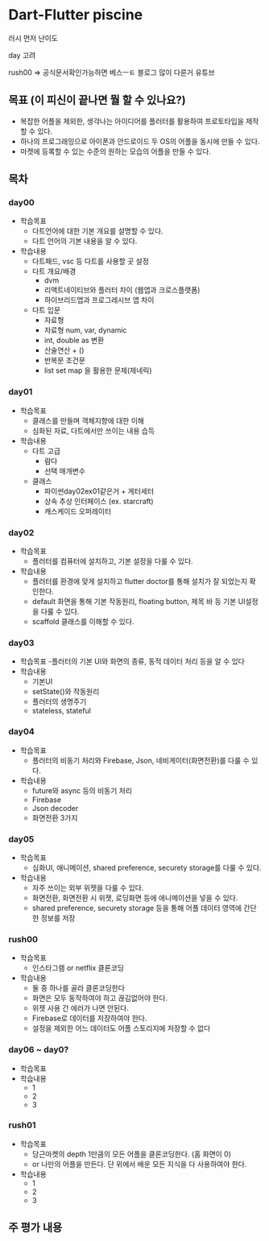# Dart-Flutter piscine

러시 먼저 난이도

day 고려

rush00 ⇒ 공식문서확인가능하면 베스ㅡㅌ 블로그 많이 다룬거 유튜브 

## 목표 (이 피신이 끝나면 뭘 할 수 있나요?)
- 복잡한 어플을 제외한, 생각나는 아이디어를 플러터를 활용하여 프로토타입을 제작할 수 있다.
- 하나의 프로그래밍으로 아이폰과 안드로이드 두 OS의 어플을 동시에 만들 수 있다.
- 마켓에 등록할 수 있는 수준의 원하는 모습의 어플을 만들 수 있다.

## 목차
### day00

- 학습목표
	- 다트언어에 대한 기본 개요를 설명할 수 있다.
	- 다트 언어의 기본 내용을 알 수 있다.
- 학습내용
	- 다트패드, vsc 등 다트를 사용할 곳 설정
	- 다트 개요/배경
		- dvm
		- 리액트네이티브와 플러터 차이 (웹앱과 크로스플랫폼)
		- 하이브리드앱과 프로그레시브 앱 차이
	- 다트 입문
		- 자료형
		- 자료형 num, var, dynamic
		- int, double as 변환
		- 산술연산 + ()
		- 반복문 조건문
		- list set map 을 활용한 문제(제네릭)

### day01

- 학습목표
	- 클래스를 만들며 객체지향에 대한 이해
	- 심화된 자료, 다트에서만 쓰이는 내용 습득
- 학습내용
	- 다트 고급
		- 람다
		- 선택 매개변수
	- 클래스
		- 파이썬day02ex01같은거 + 게터세터
		- 상속 추상 인터페이스 (ex. starcraft)
		- 캐스케이드 오퍼레이터

### day02

- 학습목표
	- 플러터를 컴퓨터에 설치하고, 기본 설정을 다룰 수 있다.
- 학습내용
	- 플러터를 환경에 맞게 설치하고 flutter doctor를 통해 설치가 잘 되었는지 확인한다.
	- default 화면을 통해 기본 작동원리, floating button, 제목 바 등 기본 UI설정을 다룰 수 있다.
	- scaffold 클래스를 이해할 수 있다.

### day03

- 학습목표
	-플러터의 기본 UI와 화면의 종류, 동적 데이터 처리 등을 알 수 있다
- 학습내용
	- 기본UI
	- setState()와 작동원리
	- 플러터의 생명주기
	- stateless, stateful

### day04

- 학습목표
	- 플러터의 비동기 처리와 Firebase, Json, 네비게이터(화면전환)를 다룰 수 있다.
- 학습내용
	- future와 async 등의 비동기 처리
	- Firebase
	- Json decoder
	- 화면전환 3가지

### day05

- 학습목표
	- 심화UI, 애니메이션, shared preference, securety storage를 다룰 수 있다.
- 학습내용
	- 자주 쓰이는 외부 위젯을 다룰 수 있다.
	- 화면전환, 화면전환 시 위젯, 로딩화면 등에 애니메이션을 넣을 수 있다.
	- shared preference, securety storage 등을 통해 어플 데이터 영역에 간단한 정보를 저장

### rush00

- 학습목표
	- 인스타그램 or netflix 클론코딩
- 학습내용
	- 둘 중 하나를 골라 클론코딩한다
	- 화면은 모두 동작하여야 하고 끊김없어야 한다.
	- 위젯 사용 간 에러가 나면 안된다.
	- Firebase로 데이터를 저장하여야 한다.
	- 설정을 제외한 어느 데이터도 어플 스토리지에 저장할 수 없다

### day06 ~ day0?
- 학습목표
- 학습내용
	- 1
	- 2
	- 3

### rush01

- 학습목표
	- 당근마켓의 depth 1만큼의 모든 어플을 클론코딩한다. (홈 화면이 0)
	- or 나만의 어플을 만든다. 단 위에서 배운 모든 지식을 다 사용하여야 한다.
- 학습내용
	- 1
	- 2
	- 3

## 주 평가 내용
